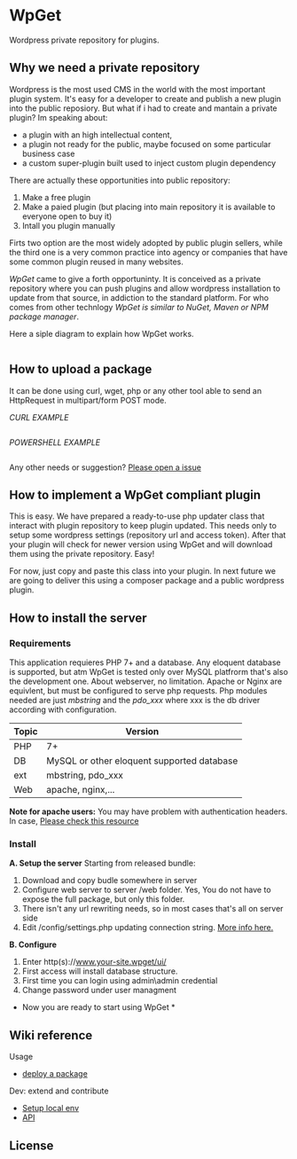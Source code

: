 # WpGet
Wordpress private repository for plugins.

## Why we need a private repository

Wordpress is the most used CMS in the world with the most important plugin system. It's easy for a developer to create and publish a new plugin into the public reposiory. But what if i had to create and mantain a private plugin? Im speaking about:

* a plugin with an high intellectual content,
* a plugin not ready for the public, maybe focused on some particular business case
* a custom super-plugin built used to inject custom plugin dependency

There are actually these opportunities into public repository:

1. Make a free plugin
2. Make a paied plugin (but placing into main repository it is available to everyone open to buy it)
3. Intall you plugin manually

Firts two option are the most widely adopted by public plugin sellers, while the third one is a very common practice into agency or companies that have some common plugin reused in many websites.

*WpGet* came to give a forth opportuninty. It is conceived as a private repository where you can push plugins and allow wordpress installation to update from that source, in addiction to the standard platform. For who comes from other technlogy *WpGet is similar to NuGet, Maven or NPM package manager*. 

Here a siple diagram to explain how WpGet works.

<image here>
  
 ## How to upload a package
 It can be done using curl, wget, php or any other tool able to send an HttpRequest in multipart/form POST mode.
 
*CURL EXAMPLE*
```bash
```


*POWERSHELL EXAMPLE*
```powershell
```

Any other needs or suggestion? [Please open a issue](https://github.com/zeppaman/WpGet/issues/new)



## How to implement a WpGet compliant plugin
This is easy. We have prepared a ready-to-use php updater class that interact with plugin repository to keep plugin updated. This needs only to setup some wordpress settings (repository url and access token). After that your plugin will check for newer version using WpGet and will download them using the private repository. Easy!

For now, just copy and paste this class into your plugin. In next future we are going to deliver this using a composer package and a public wordpress plugin.

 
## How to install the server
 
### Requirements
 
 This application requieres PHP 7+ and a database. Any eloquent database is supported, but atm WpGet is tested only over MySQL platfrorm that's also the development one. About webserver, no limitation. Apache or Nginx are equivlent, but must be configured to serve php requests. Php modules needed are just *mbstring* and the *pdo_xxx* where xxx is the db driver according with configuration. 
 
| Topic  | Version |
| ------------- | ------------- |
| PHP | 7+  |
| DB  | MySQL or other eloquent supported database  |
| ext  | mbstring, pdo_xxx  |
| Web  | apache, nginx,...  |

**Note for apache users:** You may have problem with authentication headers. In case, [Please check this resource](https://github.com/slimphp/Slim/issues/831)

### Install 
**A. Setup the server**
Starting from released bundle:
1. Download and copy budle somewhere in server
2. Configure web server to server /web folder. Yes, You do not have to expose the full package, but only this folder.
3. There isn't any url rewriting needs, so in most cases that's all on server side
4. Edit /config/settings.php updating connection string. [More info here.](https://github.com/zeppaman/WpGet/wiki/configure-wpget-wordpress-repository)

**B. Configure**
1. Enter http(s)://www.your-site.wpget/ui/
2. First access will install database structure.
3. First time you can login using admin\admin credential
4. Change password under user managment

* Now you are ready to start using WpGet *

 


## Wiki reference

Usage

* [deploy a package](deploy-wget-package)

Dev: extend and contribute
* [Setup local env](https://github.com/zeppaman/WpGet/wiki/wpget-setup-local-env)
* [API](https://github.com/zeppaman/WpGet/wiki/wget-api-private)


 ## License
